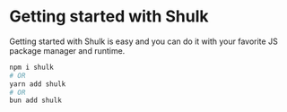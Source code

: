 # Getting started with Shulk

Getting started with Shulk is easy and you can do it with your favorite JS package manager and runtime.

```sh
npm i shulk
# OR
yarn add shulk
# OR
bun add shulk
```
